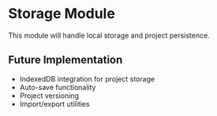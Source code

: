 # Storage Module

This module will handle local storage and project persistence.

## Future Implementation
- IndexedDB integration for project storage
- Auto-save functionality
- Project versioning
- Import/export utilities
